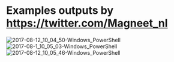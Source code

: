 # Examples outputs by https://twitter.com/Magneet_nl

![2017-08-12_10_04_50-Windows_PowerShell](https://github.com/arielsanchezmora/vDocumentation/blob/master/example-outputs/Magneet_nl/2017-08-12_10_04_50-Windows_PowerShell.png)
![2017-08-1_10_05_03-Windows_PowerShell](https://github.com/arielsanchezmora/vDocumentation/blob/master/example-outputs/Magneet_nl/2017-08-1_10_05_03-Windows_PowerShell.png)
![2017-08-12_10_05_46-Windows_PowerShell](https://github.com/arielsanchezmora/vDocumentation/blob/master/example-outputs/Magneet_nl/2017-08-12_10_05_46-Windows_PowerShell.png)
